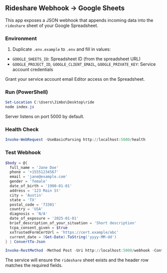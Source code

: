 ## Rideshare Webhook → Google Sheets

This app exposes a JSON webhook that appends incoming data into the `rideshare` sheet of your Google Spreadsheet.

### Environment

1) Duplicate `.env.example` to `.env` and fill in values:

- `GOOGLE_SHEETS_ID`: Spreadsheet ID (from the spreadsheet URL)
- `GOOGLE_PROJECT_ID`, `GOOGLE_CLIENT_EMAIL`, `GOOGLE_PRIVATE_KEY`: Service account credentials

Grant your service account email Editor access on the Spreadsheet.

### Run (PowerShell)

```powershell
Set-Location C:\Users\Jimbo\Desktop\ride
node index.js
```

Server listens on port 5000 by default.

### Health Check

```powershell
Invoke-WebRequest -UseBasicParsing http://localhost:5000/health
```

### Test Webhook

```powershell
$body = @{
  full_name = 'Jane Doe'
  phone = '+15551234567'
  email = 'jane@example.com'
  gender = 'female'
  date_of_birth = '1990-01-01'
  address = '123 Main St'
  city = 'Austin'
  state = 'TX'
  postal_code = '73301'
  country = 'USA'
  diagnosis = 'N/A'
  date_of_exposure = '2025-01-01'
  brief_description_of_your_situation = 'Short description'
  tcpa_consent_given = $true
  xxTrustedFormCertUrl = 'https://cert.example/abc'
  current_date = (Get-Date).ToString('yyyy-MM-dd')
} | ConvertTo-Json

Invoke-RestMethod -Method Post -Uri http://localhost:5000/webhook -ContentType 'application/json' -Body $body
```

The service will ensure the `rideshare` sheet exists and the header row matches the required fields.


